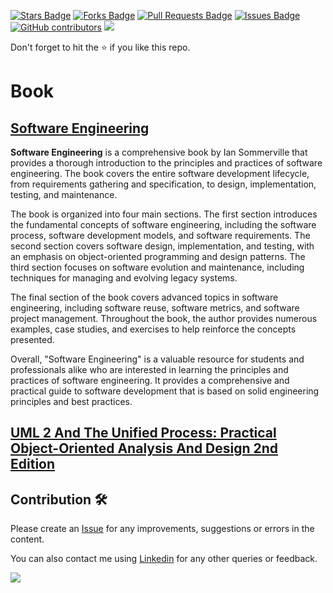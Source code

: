 <a href="https://github.com/drshahizan/software-engineering/stargazers"><img src="https://img.shields.io/github/stars/drshahizan/software-engineering" alt="Stars Badge"/></a>
<a href="https://github.com/drshahizan/software-engineering/network/members"><img src="https://img.shields.io/github/forks/drshahizan/software-engineering" alt="Forks Badge"/></a>
<a href="https://github.com/drshahizan/software-engineering/pulls"><img src="https://img.shields.io/github/issues-pr/drshahizan/software-engineering" alt="Pull Requests Badge"/></a>
<a href="https://github.com/drshahizan/software-engineering"><img src="https://img.shields.io/github/issues/drshahizan/software-engineering" alt="Issues Badge"/></a>
<a href="https://github.com/drshahizan/software-engineering/graphs/contributors"><img alt="GitHub contributors" src="https://img.shields.io/github/contributors/drshahizan/software-engineering?color=2b9348"></a>
![](https://visitor-badge.glitch.me/badge?page_id=drshahizan/software-engineering)

Don't forget to hit the :star: if you like this repo.

# Book
## [Software Engineering](https://mycourses.aalto.fi/pluginfile.php/1177979/mod_resource/content/1/Sommerville-Software-Engineering-10ed.pdf)
**Software Engineering** is a comprehensive book by Ian Sommerville that provides a thorough introduction to the principles and practices of software engineering. The book covers the entire software development lifecycle, from requirements gathering and specification, to design, implementation, testing, and maintenance.

The book is organized into four main sections. The first section introduces the fundamental concepts of software engineering, including the software process, software development models, and software requirements. The second section covers software design, implementation, and testing, with an emphasis on object-oriented programming and design patterns. The third section focuses on software evolution and maintenance, including techniques for managing and evolving legacy systems.

The final section of the book covers advanced topics in software engineering, including software reuse, software metrics, and software project management. Throughout the book, the author provides numerous examples, case studies, and exercises to help reinforce the concepts presented.

Overall, "Software Engineering" is a valuable resource for students and professionals alike who are interested in learning the principles and practices of software engineering. It provides a comprehensive and practical guide to software development that is based on solid engineering principles and best practices.

## [UML 2 And The Unified Process: Practical Object-Oriented Analysis And Design 2nd Edition](https://drive.google.com/file/d/1EkX2Xzj5O2nOHtUnBpJQ8HoFtgHSUfh4/view?usp=sharing)


## Contribution 🛠️
Please create an [Issue](https://github.com/drshahizan/software-engineering/issues) for any improvements, suggestions or errors in the content.

You can also contact me using [Linkedin](https://www.linkedin.com/in/drshahizan/) for any other queries or feedback.

![](https://visitor-badge.glitch.me/badge?page_id=drshahizan)
